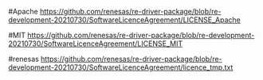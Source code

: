 #Apache
https://github.com/renesas/re-driver-package/blob/re-development-20210730/SoftwareLicenceAgreement/LICENSE_Apache

#MIT
https://github.com/renesas/re-driver-package/blob/re-development-20210730/SoftwareLicenceAgreement/LICENSE_MIT

#renesas
https://github.com/renesas/re-driver-package/blob/re-development-20210730/SoftwareLicenceAgreement/licence_tmp.txt
